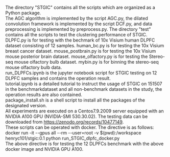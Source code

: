 The directory "STGIC" contains all the scripts which are organized as a Python package.<br>
The AGC algorithm is implemented by the script AGC.py, the dilated convolution framework is implemented by the script DCF.py, and data preprocessing is implemented by preprocess.py. The directory "test" contains all the scripts to test the clustering performance of STGIC. DLPFC.py is for testing with the bechmark of 10x Visium human DLPFC dataset consisting of 12 samples. human_bc.py is for testing the 10x Visium breast cancer dataset. mouse_postbrain.py is for testing the 10x Visium mouse posterior brain dataset. mouse_olfactory.py is for testing the Stereo-seq mouse olfactory bulb dataset. mybin.py is for binning the stereo-seq mouse olfactory bulb data. <br>
run_DLPFCs.ipynb is the jupyter notebook script for STGIC testing on 12 DLPFC samples and contains the operation result. <br>
tutorial.ipynb is a detailed tutorial to instruct the usage of STGIC on 151507 in the benchmarkdataset and all non-benchmark datasets in the study, the operation results are also contained.<br> 
package_install.sh is a shell script to install all the packages of the designated version.<br>
All experiments are executed on a Centos7.9.2009 server equipped with an NVIDIA A100 GPU (NVIDIA-SMI 530.30.02). The testing data can be downloaded from https://zenodo.org/records/10477149. <br>
These scripts can be operated with docker. The directive is as follows: docker run -it --gpus all --rm --user=root -v $(pwd):/workspace  henryc101/stgic:0.1 python run_STGIC_dlpfc_docker.py  <br> 
The above directive is for testing the 12 DLPFCs benchmark with the above docker image and NVIDIA GPU A100.
